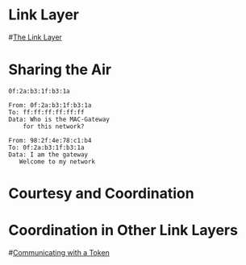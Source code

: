 #  Link Layer
#[The Link Layer](../images/layers-link.png)
#  Sharing the Air

    0f:2a:b3:1f:b3:1a

    From: 0f:2a:b3:1f:b3:1a
    To: ff:ff:ff:ff:ff:ff
    Data: Who is the MAC-Gateway
        for this network?

    From: 98:2f:4e:78:c1:b4
    To: 0f:2a:b3:1f:b3:1a
    Data: I am the gateway
       Welcome to my network

#  Courtesy and Coordination
#  Coordination in Other Link Layers
#[Communicating with a Token](../sketchnote/Token.png)
